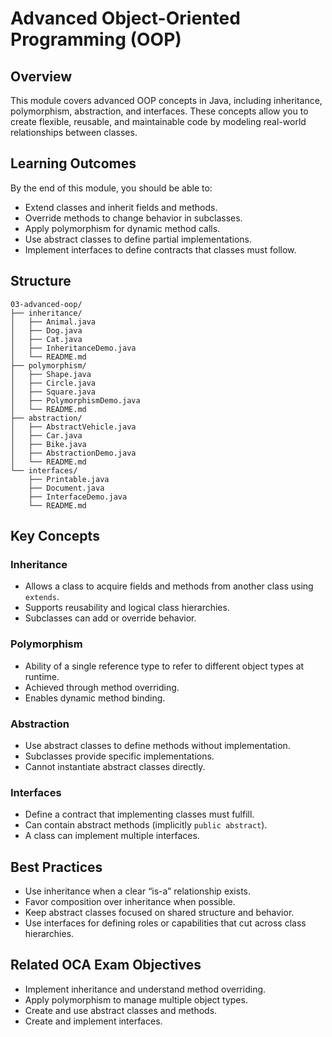 # Advanced Object-Oriented Programming (OOP)

## Overview

This module covers advanced OOP concepts in Java, including inheritance, polymorphism, abstraction, and interfaces.
These concepts allow you to create flexible, reusable, and maintainable code by modeling real-world relationships between classes.

## Learning Outcomes

By the end of this module, you should be able to:

* Extend classes and inherit fields and methods.
* Override methods to change behavior in subclasses.
* Apply polymorphism for dynamic method calls.
* Use abstract classes to define partial implementations.
* Implement interfaces to define contracts that classes must follow.

## Structure

```
03-advanced-oop/
├── inheritance/
│   ├── Animal.java
│   ├── Dog.java
│   ├── Cat.java
│   ├── InheritanceDemo.java
│   └── README.md
├── polymorphism/
│   ├── Shape.java
│   ├── Circle.java
│   ├── Square.java
│   ├── PolymorphismDemo.java
│   └── README.md
├── abstraction/
│   ├── AbstractVehicle.java
│   ├── Car.java
│   ├── Bike.java
│   ├── AbstractionDemo.java
│   └── README.md
└── interfaces/
    ├── Printable.java
    ├── Document.java
    ├── InterfaceDemo.java
    └── README.md
```

## Key Concepts

### Inheritance

* Allows a class to acquire fields and methods from another class using `extends`.
* Supports reusability and logical class hierarchies.
* Subclasses can add or override behavior.

### Polymorphism

* Ability of a single reference type to refer to different object types at runtime.
* Achieved through method overriding.
* Enables dynamic method binding.

### Abstraction

* Use abstract classes to define methods without implementation.
* Subclasses provide specific implementations.
* Cannot instantiate abstract classes directly.

### Interfaces

* Define a contract that implementing classes must fulfill.
* Can contain abstract methods (implicitly `public abstract`).
* A class can implement multiple interfaces.

## Best Practices

* Use inheritance when a clear “is-a” relationship exists.
* Favor composition over inheritance when possible.
* Keep abstract classes focused on shared structure and behavior.
* Use interfaces for defining roles or capabilities that cut across class hierarchies.

## Related OCA Exam Objectives

* Implement inheritance and understand method overriding.
* Apply polymorphism to manage multiple object types.
* Create and use abstract classes and methods.
* Create and implement interfaces.
